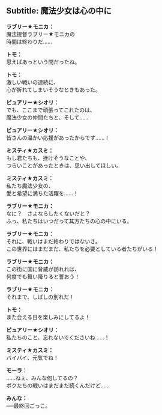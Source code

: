 # 

  
## Subtitle: 魔法少女は心の中に
  
**ラブリー★モニカ：**  
魔法提督ラブリー★モニカの  
時間は終わりだ……  
  
**トモ：**  
思えばあっという間だったね。  
  
**トモ：**  
激しい戦いの連続に、  
心が折れてしまいそうなときもあった。  
  
**ピュアリー★シオリ：**  
でも、ここまで頑張ってこれたのは、  
魔法少女の仲間たちと、そして……  
  
**ピュアリー★シオリ：**  
皆さんの温かい応援があったからです……！  
  
**ミスティ★カスミ：**  
もし君たちも、挫けそうなことや、  
つらいことがあったときは、思い出してほしい。  
  
**ミスティ★カスミ：**  
私たち魔法少女の、  
愛と希望に満ちた活躍を……！  
  
**ラブリー★モニカ：**  
なに？　さよならしたくないだと？  
ふっ、私たちはいつだって其方たちの心の中にいる。  
  
**ラブリー★モニカ：**  
それに、戦いはまだ終わりではないさ。  
この世界にはまだまだ、私たちを必要としている者たちがいる！  
  
**ラブリー★モニカ：**  
この街に国に脅威が訪れれば、  
何度でも舞い降りると誓おう！  
  
**ラブリー★モニカ：**  
それまで、しばしの別れだ！  
  
**トモ：**  
また会える日を楽しみにしてるよ！  
  
**ピュアリー★シオリ：**  
私たちのこと、忘れないでくださいね……！  
  
**ミスティ★カスミ：**  
バイバイ、元気でね！  
  
**モーラ：**  
……ねぇ、みんな何してるの？  
ボクたちの戦いはまだまだ続くんだけど……  
  
**みんな：**  
──最終回ごっこ。  
